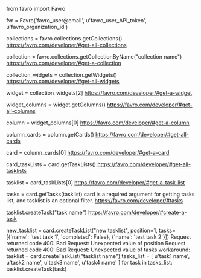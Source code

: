 from favro import Favro

fvr = Favro('favro_user@email', u'favro_user_API_token', u'favro_organization_id')

collections = favro.collections.getCollections()
https://favro.com/developer/#get-all-collections

collection = favro.collections.getCollectionByName("collection name")
https://favro.com/developer/#get-a-collection

collection_widgets = collection.getWidgets()
https://favro.com/developer/#get-all-widgets

widget = collection_widgets[2]
https://favro.com/developer/#get-a-widget

widget_columns = widget.getColumns()
https://favro.com/developer/#get-all-columns

column = widget_columns[0]
https://favro.com/developer/#get-a-column

column_cards = column.getCards()
https://favro.com/developer/#get-all-cards

card = column_cards[0]
https://favro.com/developer/#get-a-card

card_taskLists = card.getTaskLists()
https://favro.com/developer/#get-all-tasklists

tasklist = card_taskLists[0]
https://favro.com/developer/#get-a-task-list

tasks = card.getTasks(tasklist)
card is a required argument for getting tasks list, and tasklist is an optional filter. https://favro.com/developer/#tasks

tasklist.createTask("task name")
https://favro.com/developer/#create-a-task

new_tasklist = card.createTaskList("new tasklist", position=1, tasks=[{'name': 'test task 1', 'completed': False}, {'name': 'test task 2'}])
Request returned code 400: Bad Request: Unexpected value of position
Request returned code 400: Bad Request: Unexpected value of tasks
workaround:
tasklist = card.createTaskList("tasklist name")
tasks_list = [
    u'task1 name',
    u'task2 name',
    u'task3 name',
    u'task4 name'
]
for task in tasks_list:
    tasklist.createTask(task)
